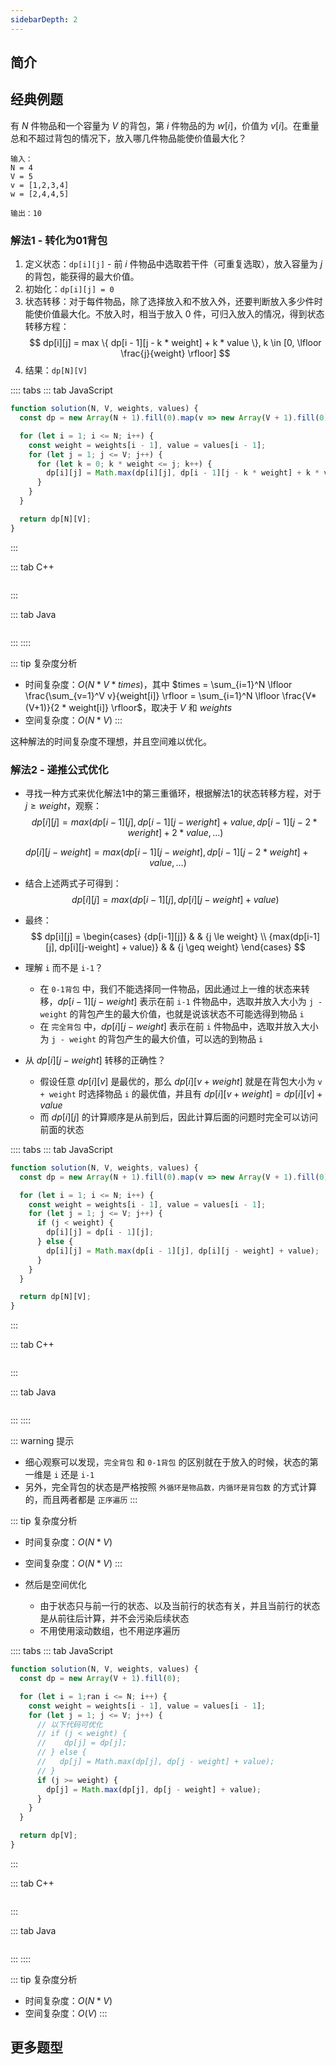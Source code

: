 ```yaml
---
sidebarDepth: 2
---
```


## 简介




## 经典例题

有 $N$ 件物品和一个容量为 $V$ 的背包，第 $i$ 件物品的为 $w[i]$，价值为 $v[i]$。在重量总和不超过背包的情况下，放入哪几件物品能使价值最大化？
```
输入：
N = 4
V = 5
v = [1,2,3,4]
w = [2,4,4,5]

输出：10
```


### 解法1 - 转化为01背包

1. 定义状态：`dp[i][j]` - 前 $i$ 件物品中选取若干件（可重复选取），放入容量为 $j$ 的背包，能获得的最大价值。
2. 初始化：`dp[i][j] = 0`
3. 状态转移：对于每件物品，除了选择放入和不放入外，还要判断放入多少件时能使价值最大化。不放入时，相当于放入 0 件，可归入放入的情况，得到状态转移方程：
$$
dp[i][j] = max \{ dp[i - 1][j - k * weight] + k * value \}, k \in [0, \lfloor \frac{j}{weight} \rfloor]
$$
4. 结果：`dp[N][V]`

:::: tabs
::: tab JavaScript
```js
function solution(N, V, weights, values) {
  const dp = new Array(N + 1).fill(0).map(v => new Array(V + 1).fill(0));

  for (let i = 1; i <= N; i++) {
    const weight = weights[i - 1], value = values[i - 1];
    for (let j = 1; j <= V; j++) {
      for (let k = 0; k * weight <= j; k++) {
        dp[i][j] = Math.max(dp[i][j], dp[i - 1][j - k * weight] + k * value);
      }
    }
  }

  return dp[N][V];
}
```
:::

::: tab C++
```cpp

```
:::

::: tab Java
```java

```
:::
::::


::: tip 复杂度分析
+ 时间复杂度：$O(N * V * times)$，其中 $times = \sum_{i=1}^N \lfloor \frac{\sum_{v=1}^V v}{weight[i]} \rfloor = \sum_{i=1}^N \lfloor \frac{V*(V+1)}{2 * weight[i]} \rfloor$，取决于 $V$ 和 $weights$
+ 空间复杂度：$O(N * V)$
:::

这种解法的时间复杂度不理想，并且空间难以优化。



### 解法2 - 递推公式优化

+ 寻找一种方式来优化解法1中的第三重循环，根据解法1的状态转移方程，对于 $j \geq weight$，观察：
$$
dp[i][j] = max(dp[i-1][j], dp[i-1][j-weright]+value, dp[i-1][j-2*weright]+2*value,...)
$$

$$
dp[i][j-weight] = max(dp[i-1][j-weight], dp[i-1][j-2*weight]+value, ...)
$$

+ 结合上述两式子可得到：
$$
dp[i][j] = max(dp[i-1][j], dp[i][j-weight] + value)
$$

+ 最终：
$$
dp[i][j] = 
	\begin{cases}
		{dp[i-1][j]} & & {j \le weight}  \\
		{max(dp[i-1][j], dp[i][j-weight] + value)} & & {j \geq weight}
	\end{cases}
$$


+ 理解 `i` 而不是 `i-1`？
	+ 在 `0-1背包` 中，我们不能选择同一件物品，因此通过上一维的状态来转移，$dp[i-1][j-weight]$ 表示在前 `i-1` 件物品中，选取并放入大小为 `j - weight` 的背包产生的最大价值，也就是说该状态不可能选得到物品 `i`
	+ 在 `完全背包` 中，$dp[i][j-weight]$ 表示在前 `i` 件物品中，选取并放入大小为 `j - weight` 的背包产生的最大价值，可以选的到物品 `i`

+ 从 $dp[i][j-weight]$ 转移的正确性？
	+ 假设任意 $dp[i][v]$ 是最优的，那么 $dp[i][v+weight]$ 就是在背包大小为 `v + weight` 时选择物品 `i` 的最优值，并且有 $dp[i][v+weight]=dp[i][v] + value$
	+ 而 $dp[i][j]$ 的计算顺序是从前到后，因此计算后面的问题时完全可以访问前面的状态

:::: tabs
::: tab JavaScript
```js
function solution(N, V, weights, values) {
  const dp = new Array(N + 1).fill(0).map(v => new Array(V + 1).fill(0));

  for (let i = 1; i <= N; i++) {
    const weight = weights[i - 1], value = values[i - 1];
    for (let j = 1; j <= V; j++) {
      if (j < weight) {
        dp[i][j] = dp[i - 1][j];
      } else {
        dp[i][j] = Math.max(dp[i - 1][j], dp[i][j - weight] + value);
      }
    }
  }

  return dp[N][V];
}
```
:::

::: tab C++
```cpp

```
:::

::: tab Java
```java

```
:::
::::

::: warning 提示
+ 细心观察可以发现，`完全背包` 和 `0-1背包` 的区别就在于放入的时候，状态的第一维是 `i` 还是 `i-1`
+ 另外，完全背包的状态是严格按照 `外循环是物品数，内循环是背包数` 的方式计算的，而且两者都是 `正序遍历`
:::

::: tip 复杂度分析
+ 时间复杂度：$O(N * V)$
+ 空间复杂度：$O(N * V)$
:::


+ 然后是空间优化
  + 由于状态只与前一行的状态、以及当前行的状态有关，并且当前行的状态是从前往后计算，并不会污染后续状态
  + 不用使用滚动数组，也不用逆序遍历

:::: tabs
::: tab JavaScript
```js
function solution(N, V, weights, values) {
  const dp = new Array(V + 1).fill(0);

  for (let i = 1;ran i <= N; i++) {
    const weight = weights[i - 1], value = values[i - 1];
    for (let j = 1; j <= V; j++) {
      // 以下代码可优化
      // if (j < weight) {
      // 	dp[j] = dp[j];
      // } else {
      //   dp[j] = Math.max(dp[j], dp[j - weight] + value);
      // }
      if (j >= weight) {
        dp[j] = Math.max(dp[j], dp[j - weight] + value);
      }
    }
  }

  return dp[V];
}
```
:::

::: tab C++
```cpp

```
:::

::: tab Java
```java

```
:::
::::


::: tip 复杂度分析
+ 时间复杂度：$O(N * V)$
+ 空间复杂度：$O(V)$
:::




## 更多题型